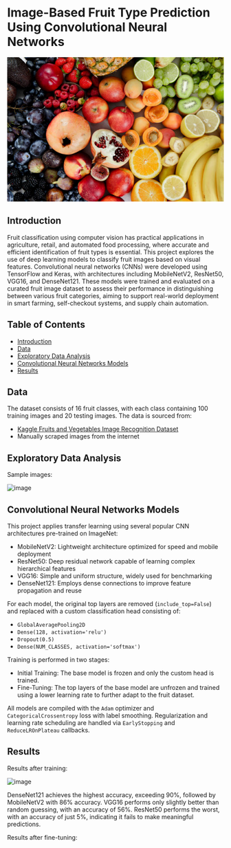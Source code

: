 # Image-Based Fruit Type Prediction Using Convolutional Neural Networks

![image](https://github.com/alicelinh/fruit-classification/blob/main/fruit%20image.jpg?raw=true)

## Introduction
Fruit classification using computer vision has practical applications in agriculture, retail, and automated food processing, where accurate and efficient identification of fruit types is essential. This project explores the use of deep learning models to classify fruit images based on visual features. Convolutional neural networks (CNNs) were developed using TensorFlow and Keras, with architectures including MobileNetV2, ResNet50, VGG16, and DenseNet121. These models were trained and evaluated on a curated fruit image dataset to assess their performance in distinguishing between various fruit categories, aiming to support real-world deployment in smart farming, self-checkout systems, and supply chain automation.


## Table of Contents
- [Introduction](#introduction)
- [Data](#data)
- [Exploratory Data Analysis](#exploratory-data-analysis)
- [Convolutional Neural Networks Models](#convolutional-neural-networks-models)
- [Results](#results)


## Data
The dataset consists of 16 fruit classes, with each class containing 100 training images and 20 testing images. The data is sourced from:
- [Kaggle Fruits and Vegetables Image Recognition Dataset](https://www.kaggle.com/datasets/kritikseth/fruit-and-vegetable-image-recognition)
- Manually scraped images from the internet


## Exploratory Data Analysis
Sample images:

![image](https://media.githubusercontent.com/media/alicelinh/fruit-classification/main/sample%20fruits.png)


## Convolutional Neural Networks Models
This project applies transfer learning using several popular CNN architectures pre-trained on ImageNet:
- MobileNetV2: Lightweight architecture optimized for speed and mobile deployment
- ResNet50: Deep residual network capable of learning complex hierarchical features
- VGG16: Simple and uniform structure, widely used for benchmarking
- DenseNet121: Employs dense connections to improve feature propagation and reuse

For each model, the original top layers are removed (`include_top=False`) and replaced with a custom classification head consisting of:
- `GlobalAveragePooling2D`
- `Dense(128, activation='relu')`
- `Dropout(0.5)`
- `Dense(NUM_CLASSES, activation='softmax')`

Training is performed in two stages:
- Initial Training: The base model is frozen and only the custom head is trained.
- Fine-Tuning: The top layers of the base model are unfrozen and trained using a lower learning rate to further adapt to the fruit dataset.

All models are compiled with the `Adam` optimizer and `CategoricalCrossentropy` loss with label smoothing. Regularization and learning rate scheduling are handled via `EarlyStopping` and `ReduceLROnPlateau` callbacks.


## Results
Results after training:

![image](https://media.githubusercontent.com/media/alicelinh/fruit-classification/main/results%20after%20training.png)

DenseNet121 achieves the highest accuracy, exceeding 90%, followed by MobileNetV2 with 86% accuracy. VGG16 performs only slightly better than random guessing, with an accuracy of 56%. ResNet50 performs the worst, with an accuracy of just 5%, indicating it fails to make meaningful predictions.

Results after fine-tuning:















